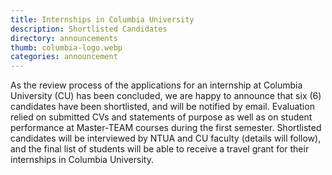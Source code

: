 ```yaml
---
title: Internships in Columbia University
description: Shortlisted Candidates
directory: announcements
thumb: columbia-logo.webp
categories: announcement
---
```

As the review process of the applications for an internship at Columbia University (CU) has been concluded, we are happy to announce that six (6) candidates have been shortlisted, and will be notified by email. Evaluation relied on submitted CVs and statements of purpose as well as on student performance at Master-TEAM courses during the first semester. Shortlisted candidates will be interviewed by NTUA and CU faculty (details will follow), and the final list of students will be able to receive a travel grant for their internships in Columbia University.
